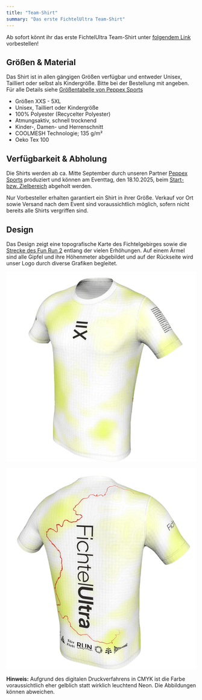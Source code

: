 ```yaml
---
title: "Team-Shirt"
summary: "Das erste FichtelUltra Team-Shirt"
---
```


Ab sofort könnt ihr das erste FichtelUltra Team-Shirt unter [folgendem Link](https://buy.stripe.com/fZu5kC7UEbCgaQ56N7g7e00) vorbestellen!

<stripe-buy-button
  buy-button-id="buy_btn_1S2qCTA5m0TWgh1MXvmAMq0y"
  publishable-key="pk_live_51QmwglA5m0TWgh1M8jq9QqP6h5pLQwo2EvpgyBBRtlXKyeonnSj1m9DP5C52tGnK2jsLZ06lJRyxY1TuSwauyXDm00NpC3KjBT">
</stripe-buy-button>

## Größen & Material

Das Shirt ist in allen gängigen Größen verfügbar und entweder Unisex, Tailliert oder selbst als Kindergröße. Bitte bei der Bestellung mit angeben. Für alle Details siehe [Größentabelle von Peppex Sports](https://www.peppex-sports.de/wp-content/uploads/2019/02/P223_Kurzarm_Groessentabelle_6XL_MG_12-3-24.jpg)

* Größen XXS - 5XL
* Unisex, Tailliert oder Kindergröße
* 100% Polyester (Recycelter Polyester)
* Atmungsaktiv, schnell trocknend
* Kinder-, Damen- und Herrenschnitt
* COOLMESH Technologie; 135 g/m²
* Oeko Tex 100

## Verfügbarkeit & Abholung

Die Shirts werden ab ca. Mitte September durch unseren Partner [Peppex Sports](https://www.peppex-sports.de/) produziert und können am Eventtag, den 18.10.2025, beim [Start- bzw. Zielbereich](/events/2025-10-18--fun-run-2/#verlauf) abgeholt werden.  

Nur Vorbesteller erhalten garantiert ein Shirt in ihrer Größe. Verkauf vor Ort sowie Versand nach dem Event sind voraussichtlich möglich, sofern nicht bereits alle Shirts vergriffen sind.

## Design

Das Design zeigt eine topografische Karte des Fichtelgebirges sowie die [Strecke des Fun Run 2](events/2025-10-18--fun-run-2/#strecke) entlang der vielen Erhöhungen. Auf einem Ärmel sind alle Gipfel und ihre Höhenmeter abgebildet und auf der Rückseite wird unser Logo durch diverse Grafiken begleitet. 

![](images/shirt-front.png "Vorderseite des Shirts. (Abbildungen können abweichen)")

![](images/shirt-back.png "Rückseite des Shirts. (Abbildungen können abweichen)")


**Hinweis:** Aufgrund des digitalen Druckverfahrens in CMYK ist die Farbe voraussichtlich eher gelblich statt wirklich leuchtend Neon. Die Abbildungen können abweichen.